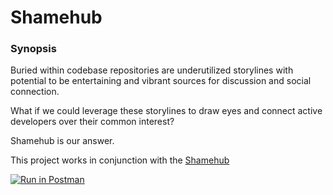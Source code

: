 # Shamehub

### Synopsis
Buried within codebase repositories are underutilized storylines with potential to be entertaining and vibrant sources for discussion and social connection. 

What if we could leverage these storylines to draw eyes and connect active developers over their common interest?

Shamehub is our answer.

This project works in conjunction with the [Shamehub](https://github.com/TrystanKaes/Shamehub)


[![Run in Postman](https://run.pstmn.io/button.svg)](https://app.getpostman.com/run-collection/6a567e9ec351dec956e0)
